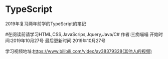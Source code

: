 # TypeScript
2019年复习两年前学的TypeScript的笔记

#在阅读前请学习HTML,CSS,JavaScrips,Jquery,Java/C#
作者:三痴喵喵
开始时间:2019年10月27号
最后更新时间:2019年10月27号
    
学习视频地址:https://www.bilibili.com/video/av38379328(其他人的视频)
